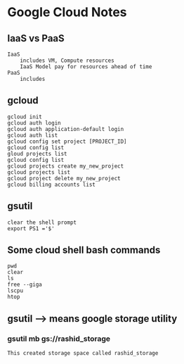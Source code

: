 # Google Cloud Notes

## IaaS vs PaaS 

    IaaS 
        includes VM, Compute resources
        IaaS Model pay for resources ahead of time 
    PaaS 
        includes 


## gcloud

    gcloud init 
    gcloud auth login 
    gcloud auth application-default login 
    gcloud auth list 
    gcloud config set project [PROJECT_ID] 
    gcloud config list 
    gloud projects list 
    gcloud config list
    gcloud projects create my_new_project 
    gcloud projects list 
    gcloud project delete my_new_project 
    gcloud billing accounts list

## gsutil

    clear the shell prompt 
    export PS1 ='$' 

## Some cloud shell bash commands

    pwd 
    clear 
    ls 
    free --giga
    lscpu 
    htop 

## gsutil  --> means google storage utility

### gsutil mb gs://rashid_storage

    This created storage space called rashid_storage 
